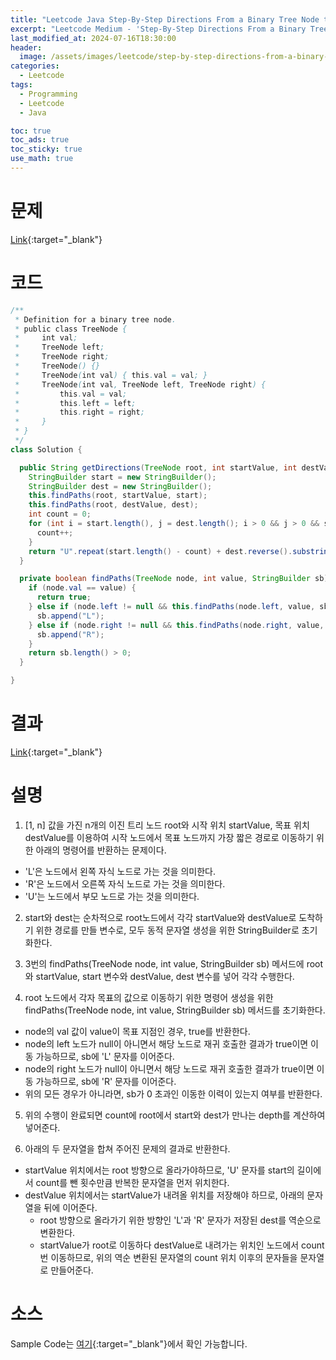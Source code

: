 ```yaml
---
title: "Leetcode Java Step-By-Step Directions From a Binary Tree Node to Another"
excerpt: "Leetcode Medium - 'Step-By-Step Directions From a Binary Tree Node to Another' 문제 Java 풀이"
last_modified_at: 2024-07-16T18:30:00
header:
  image: /assets/images/leetcode/step-by-step-directions-from-a-binary-tree-node-to-another.png
categories:
  - Leetcode
tags:
  - Programming
  - Leetcode
  - Java

toc: true
toc_ads: true
toc_sticky: true
use_math: true
---
```

# 문제
[Link](https://leetcode.com/problems/step-by-step-directions-from-a-binary-tree-node-to-another/){:target="_blank"}

# 코드
```java
/**
 * Definition for a binary tree node.
 * public class TreeNode {
 *     int val;
 *     TreeNode left;
 *     TreeNode right;
 *     TreeNode() {}
 *     TreeNode(int val) { this.val = val; }
 *     TreeNode(int val, TreeNode left, TreeNode right) {
 *         this.val = val;
 *         this.left = left;
 *         this.right = right;
 *     }
 * }
 */
class Solution {

  public String getDirections(TreeNode root, int startValue, int destValue) {
    StringBuilder start = new StringBuilder();
    StringBuilder dest = new StringBuilder();
    this.findPaths(root, startValue, start);
    this.findPaths(root, destValue, dest);
    int count = 0;
    for (int i = start.length(), j = dest.length(); i > 0 && j > 0 && start.charAt(i - 1) == dest.charAt(j - 1); i--, j--) {
      count++;
    }
    return "U".repeat(start.length() - count) + dest.reverse().substring(count).toString();
  }

  private boolean findPaths(TreeNode node, int value, StringBuilder sb) {
    if (node.val == value) {
      return true;
    } else if (node.left != null && this.findPaths(node.left, value, sb)) {
      sb.append("L");
    } else if (node.right != null && this.findPaths(node.right, value, sb)) {
      sb.append("R");
    }
    return sb.length() > 0;
  }

}
```

# 결과
[Link](https://leetcode.com/problems/step-by-step-directions-from-a-binary-tree-node-to-another/submissions/1322757909/){:target="_blank"}

# 설명
1. [1, n] 값을 가진 n개의 이진 트리 노드 root와 시작 위치 startValue, 목표 위치 destValue를 이용하여 시작 노드에서 목표 노드까지 가장 짧은 경로로 이동하기 위한 아래의 명령어를 반환하는 문제이다.
- 'L'은 노드에서 왼쪽 자식 노드로 가는 것을 의미한다.
- 'R'은 노드에서 오른쪽 자식 노드로 가는 것을 의미한다.
- 'U'는 노드에서 부모 노드로 가는 것을 의미한다.

2. start와 dest는 순차적으로 root노드에서 각각 startValue와 destValue로 도착하기 위한 경로를 만들 변수로, 모두 동적 문자열 생성을 위한 StringBuilder로 초기화한다.

3. 3번의 findPaths(TreeNode node, int value, StringBuilder sb) 메서드에 root와 startValue, start 변수와 destValue, dest 변수를 넣어 각각 수행한다.

4. root 노드에서 각자 목표의 값으로 이동하기 위한 명령어 생성을 위한 findPaths(TreeNode node, int value, StringBuilder sb) 메서드를 초기화한다.
- node의 val 값이 value이 목표 지점인 경우, true를 반환한다.
- node의 left 노드가 null이 아니면서 해당 노드로 재귀 호출한 결과가 true이면 이동 가능하므로, sb에 'L' 문자를 이어준다.
- node의 right 노드가 null이 아니면서 해당 노드로 재귀 호출한 결과가 true이면 이동 가능하므로, sb에 'R' 문자를 이어준다.
- 위의 모든 경우가 아니라면, sb가 0 초과인 이동한 이력이 있는지 여부를 반환한다.

5. 위의 수행이 완료되면 count에 root에서 start와 dest가 만나는 depth를 계산하여 넣어준다.

6. 아래의 두 문자열을 합쳐 주어진 문제의 결과로 반환한다.
- startValue 위치에서는 root 방향으로 올라가야하므로, 'U' 문자를 start의 길이에서 count를 뺀 횟수만큼 반복한 문자열을 먼저 위치한다.
- destValue 위치에서는 startValue가 내려올 위치를 저장해야 하므로, 아래의 문자열을 뒤에 이어준다.
  - root 방향으로 올라가기 위한 방향인 'L'과 'R' 문자가 저장된 dest를 역순으로 변환한다.
  - startValue가 root로 이동하다 destValue로 내려가는 위치인 노드에서 count번 이동하므로, 위의 역순 변환된 문자열의 count 위치 이후의 문자들을 문자열로 만들어준다.

# 소스
Sample Code는 [여기](https://github.com/GracefulSoul/leetcode/blob/master/src/main/java/gracefulsoul/problems/StepByStepDirectionsFromABinaryTreeNodeToAnother.java){:target="_blank"}에서 확인 가능합니다.